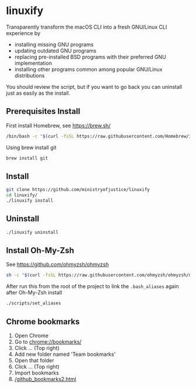 # linuxify

Transparently transform the macOS CLI into a fresh GNU/Linux CLI experience by

- installing missing GNU programs
- updating outdated GNU programs
- replacing pre-installed BSD programs with their preferred GNU implementation
- installing other programs common among popular GNU/Linux distributions

You should review the script, but if you want to go back you can uninstall just
as easily as the install.

## Prerequisites Install

First install Homebrew, see https://brew.sh/

```bash
/bin/bash -c "$(curl -fsSL https://raw.githubusercontent.com/Homebrew/install/HEAD/install.sh)"
```

Using brew install git

```bash
brew install git
```

## Install

```bash
git clone https://github.com/ministryofjustice/linuxify
cd linuxify/
./linuxify install
```

## Uninstall

```bash
./linuxify uninstall
```

## Install Oh-My-Zsh

See https://github.com/ohmyzsh/ohmyzsh

```bash
sh -c "$(curl -fsSL https://raw.githubusercontent.com/ohmyzsh/ohmyzsh/master/tools/install.sh)"
```

After run this from the root of the project to link the `.bash_aliases` again after Oh-My-Zsh install

```bash
./scripts/set_aliases
```

## Chrome bookmarks

1. Open Chrome
2. Go to [chrome://bookmarks/](chrome://bookmarks/)
3. Click ... (Top right)
4. Add new folder named 'Team bookmarks'
5. Open that folder 
6. Click ... (Top right)
7. Import bookmarks
8. [/github_bookmarks2.html](/github_bookmarks2.html)